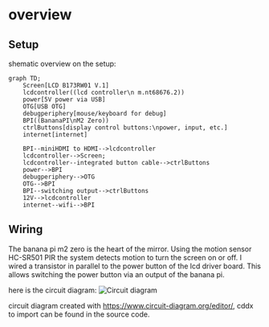 # overview

## Setup
shematic overview on the setup:

```mermaid
graph TD;
    Screen[LCD B173RW01 V.1]
    lcdcontroller((lcd controller\n m.nt68676.2))
    power[5V power via USB]
    OTG[USB OTG]
    debugperiphery[mouse/keyboard for debug]
    BPI((BananaPI\nM2 Zero))
    ctrlButtons[display control buttons:\npower, input, etc.]
    internet[internet]

    BPI--miniHDMI to HDMI-->lcdcontroller
    lcdcontroller-->Screen;
    lcdcontroller--integrated button cable-->ctrlButtons
    power-->BPI
    debugperiphery-->OTG
    OTG-->BPI
    BPI--switching output-->ctrlButtons
    12V-->lcdcontroller
    internet--wifi-->BPI
```

## Wiring
The banana pi m2 zero is the heart of the mirror.
Using the motion sensor HC-SR501 PIR the system detects motion to turn the screen on or off.
I wired a transistor in parallel to the power button of the lcd driver board. This allows switching the power button via an output of the banana pi.

here is the circuit diagram:
![Circuit diagram](./circuit.svg)

circuit diagram created with https://www.circuit-diagram.org/editor/, cddx to import can be found in the source code.


